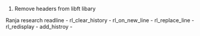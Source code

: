 
1. Remove headers from libft libary

Ranja research
readline -
rl_clear_history - 
rl_on_new_line -
rl_replace_line - 
rl_redisplay -
add_histroy -
